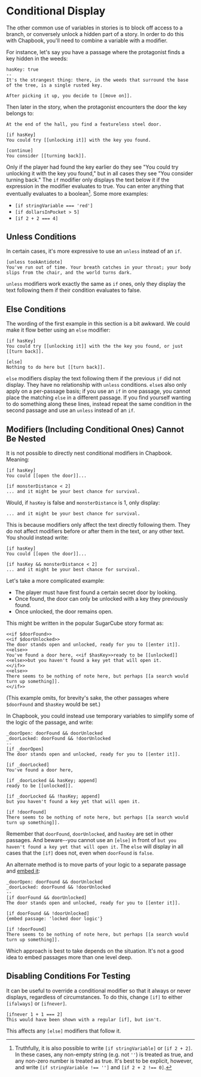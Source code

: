 # Conditional Display

The other common use of variables in stories is to block off access to a branch, or conversely unlock a hidden part of a story. In order to do this with Chapbook, you'll need to combine a variable with a modifier.

For instance, let's say you have a passage where the protagonist finds a key hidden in the weeds:

```
hasKey: true
--
It's the strangest thing: there, in the weeds that surround the base of the tree, is a single rusted key.

After picking it up, you decide to [[move on]].
```

Then later in the story, when the protagonist encounters the door the key belongs to:

```
At the end of the hall, you find a featureless steel door.

[if hasKey]
You could try [[unlocking it]] with the key you found.

[continue]
You consider [[turning back]].
```

Only if the player had found the key earlier do they see "You could try unlocking it with the key you found," but in all cases they see "You consider turning back." The `if` modifier only displays the text below it if the expression in the modifier evaluates to true. You can enter anything that eventually evaluates to a boolean[^1]. Some more examples:
  - `[if stringVariable === 'red']`
  - `[if dollarsInPocket > 5]`
  - `[if 2 + 2 === 4]`

## Unless Conditions

In certain cases, it's more expressive to use an `unless` instead of an `if`.

```
[unless tookAntidote]
You've run out of time. Your breath catches in your throat; your body slips from the chair, and the world turns dark.
```

`unless` modifiers work exactly the same as `if` ones, only they display the text following them if their condition evaluates to false.

## Else Conditions

The wording of the first example in this section is a bit awkward. We could make it flow better using an `else` modifier:

```
[if hasKey]
You could try [[unlocking it]] with the the key you found, or just [[turn back]].

[else]
Nothing to do here but [[turn back]].
```

`else` modifiers display the text following them if the previous `if` did not display. They have no relationship with `unless` conditions. `else`s also only apply on a per-passage basis; if you use an `if` in one passage, you cannot place the matching `else` in a different passage. If you find yourself wanting to do something along these lines, instead repeat the same condition in the second passage and use an `unless` instead of an `if`.

## Modifiers (Including Conditional Ones) Cannot Be Nested

It is not possible to directly nest conditional modifiers in Chapbook. Meaning:

```
[if hasKey]
You could [[open the door]]...

[if monsterDistance < 2]
... and it might be your best chance for survival.
```

Would, if `hasKey` is false and `monsterDistance` is 1, only display:

```
... and it might be your best chance for survival.
```

This is because modifiers only affect the text directly following them. They do not affect modifiers before or after them in the text, or any other text. You should instead write:

```
[if hasKey]
You could [[open the door]]...

[if hasKey && monsterDistance < 2]
... and it might be your best chance for survival.
```
Let's take a more complicated example:

* The player must have first found a certain secret door by looking.
* Once found, the door can only be unlocked with a key they previously found.
* Once unlocked, the door remains open.

This might be written in the popular SugarCube story format as:

```
<<if $doorFound>>
<<if $doorUnlocked>>
The door stands open and unlocked, ready for you to [[enter it]].
<<else>>
You've found a door here, <<if $hasKey>>ready to be [[unlocked]]<<else>>but you haven't found a key yet that will open it.
<</if>>
<<else>>
There seems to be nothing of note here, but perhaps [[a search would turn up something]].
<</if>>
```

(This example omits, for brevity's sake, the other passages where `$doorFound` and `$hasKey` would be set.)

In Chapbook, you could instead use temporary variables to simplify some of the logic of the passage, and write:

```
_doorOpen: doorFound && doorUnlocked
_doorLocked: doorFound && !doorUnlocked
--
[if _doorOpen]
The door stands open and unlocked, ready for you to [[enter it]].

[if _doorLocked]
You've found a door here,

[if _doorLocked && hasKey; append]
ready to be [[unlocked]].

[if _doorLocked && !hasKey; append]
but you haven't found a key yet that will open it.

[if !doorFound]
There seems to be nothing of note here, but perhaps [[a search would turn up something]].
```

Remember that `doorFound`, `doorUnlocked`, and `hasKey` are set in other passages. And beware--you cannot use an `[else]` in front of `but you haven't found a key yet that will open it.` The `else` will display in all cases that the `[if]` does not, even when `doorFound` is `false`.

An alternate method is to move parts of your logic to a separate passage and [embed it](../modifiers-and-inserts/embedding-passages.html):

```
_doorOpen: doorFound && doorUnlocked
_doorLocked: doorFound && !doorUnlocked
--
[if doorFound && doorUnlocked]
The door stands open and unlocked, ready for you to [[enter it]].

[if doorFound && !doorUnlocked]
{embed passage: 'locked door logic'}

[if !doorFound]
There seems to be nothing of note here, but perhaps [[a search would turn up something]].
```

Which approach is best to take depends on the situation. It's not a good idea to embed passages more than one level deep.

## Disabling Conditions For Testing

It can be useful to override a conditional modifier so that it always or never displays, regardless of circumstances. To do this, change `[if]` to either `[ifalways]` or `[ifnever]`.

```
[ifnever 1 + 1 === 2]
This would have been shown with a regular [if], but isn't.
```

This affects any `[else]` modifiers that follow it.

[^1]: Truthfully, it is also possible to write `[if stringVariable]` or `[if 2 + 2]`. In these cases, any non-empty string (e.g. not `''`) is treated as true, and any non-zero number is treated as true. It's best to be explicit, however, and write `[if stringVariable !== '']` and `[if 2 + 2 !== 0]`.